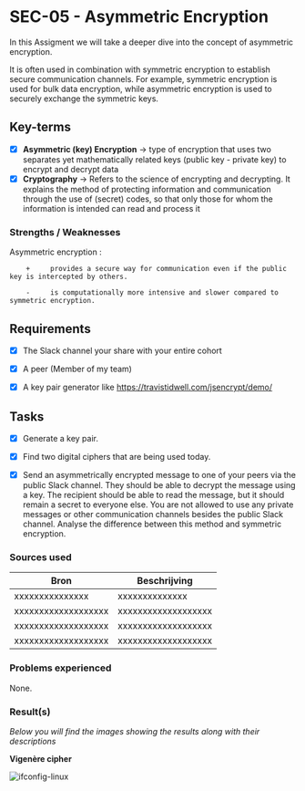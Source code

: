 # SEC-05 - Asymmetric Encryption

In this Assigment we will take a deeper dive into the concept of asymmetric encryption.







It is often used in combination with symmetric encryption to establish secure communication channels. For example, symmetric encryption is used for bulk data encryption, while asymmetric encryption is used to securely exchange the symmetric keys.






## Key-terms


- [x] <strong>Asymmetric (key) Encryption</strong> ->  type of encryption that uses two separates yet mathematically related keys (public key - private key) to encrypt and decrypt data
- [x] <strong>Cryptography</strong> -> Refers to the science of encrypting and decrypting. It explains the method of protecting information and communication through the use of (secret) codes, so that only those for whom the information is intended can read and process it

### Strengths / Weaknesses

Asymmetric encryption :  

        +     provides a secure way for communication even if the public key is intercepted by others.

		-     is computationally more intensive and slower compared to symmetric encryption.





## Requirements

- [x] The Slack channel your share with your entire cohort
- [x] A peer (Member of my team)
- [x] A key pair generator like https://travistidwell.com/jsencrypt/demo/




## Tasks

- [x] Generate a key pair.
- [x] Find two digital ciphers that are being used today. 

- [x] Send an asymmetrically encrypted message to one of your peers via the public Slack channel. They should be able to decrypt the message using a key. The recipient should be able to read the message, but it should remain a secret to everyone else. You are not allowed to use any private messages or other communication channels besides the public Slack channel. Analyse the difference between this method and symmetric encryption.




### Sources used

| Bron        | Beschrijving |
| ----------- | ----------- |
| xxxxxxxxxxxxxxx | xxxxxxxxxxxxxx |
| xxxxxxxxxxxxxxxxxxx | xxxxxxxxxxxxxxxxxxx |
| xxxxxxxxxxxxxxxxxxx | xxxxxxxxxxxxxxxxxxx |
| xxxxxxxxxxxxxxxxxxx | xxxxxxxxxxxxxxxxxxx |




### Problems experienced

None.


### Result(s)

*Below you will find the images showing the results along with their descriptions*

**Vigenère cipher**

![ifconfig-linux](../00_includes/SEC-04/ifconfig-linxuxx.png)

